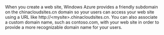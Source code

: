 When you create a web site, Windows Azure provides a friendly subdomain on the chinacloudsites.cn domain so your users can access your web site using a URL like http://&lt;mysite&gt;.chinacloudsites.cn. You can also associate a custom domain name, such as contoso.com, with your web site in order to provide a more recognizable domain name for your users.